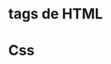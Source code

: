 # tags de HTML

 <!-- (head) => cabeça do HTML, carrega tudo antes do corpo do html -->

 <!-- (body) => corpo do HTML-->

 <!-- (strong) => é uma tag para deixar as palavras em negrito, e é uma tag que tem abrimento e fechamento ex "(<strong> abrimento) e (</strong> fechamento)" -->

 <!-- (i) => é uma tag para deixar as palavras em italico, e tambem é uma tag que tem abrimento e fechameto  -->

  <!--  a tag <input>, permite aos usuários inserirem dados em um formulário, a tag <input> é um elemento vazio (ou void element), o que significa que ela não tem conteúdo interno e, portanto, não precisa de uma tag de fechamento (como </input>).  -->

  <!-- a tag (img) => serve para carregar uma imagem no html e também é um (void element) isso significa que ela não precisa de uma tag de fechamento  -->

   <!-- a tag (h1) => é usada como titulo no html-->

   <!-- a tag (h2) => é usada como sub titulo no html -->

   <!-- a tag (p) => é usado como parágrafo no html -->

 <!-- a tag (u) => é usado para deixa um traço debaixo das palavras no html  -->

  <!-- a tag (mark) => é usado para marcar uma palavra no html -->

   <!-- a tag (blockquote) => serve para fazer uma citação ao seu texto -->

 <!-- A tag <ol> (Ordered List) é usada para criar listas ordenadas, ou seja, listas em que a ordem dos itens é importante e é representada por números, letras ou algarismos romanos. -->

   <!-- A tag <li> (List Item) define um item de lista dentro de listas ordenadas (<ol>) ou não ordenadas (<ul>). Ela é usada para marcar cada elemento individual em uma lista. -->

   <!-- a tag <ul> (Unordered List) é usada para criar listas não ordenadas, ou seja, listas em que a ordem dos itens não é relevante (normalmente exibidas com marcadores, como pontos ou traços). -->

 <!-- a tag (a) => Usada para criar links para outras páginas, arquivos ou seções da mesma página. -->

 <!-- a tag (title) => você pode colocar um texto explicativo que aparece quando você passa o mouse por cima de um link. -->

 <!-- a tag (target) => O atributo target é usado para definir onde o link será aberto, exemplo como abrir na propria pagina ou em outra  -->

 <!-- A tag (form) é um dos elementos mais importantes no HTML quando se trata de interação do usuário com uma página web. Ela cria um container para agrupar campos de entrada e controlar como os dados são enviados para um servidor. -->

 <!-- a tag (action):
Especifica a URL para onde os dados do formulário serão enviados
Exemplo: action="/processar-dados.php" -->

<!-- a tag (method)
Define o método HTTP para envio dos dados:
GET: Os dados são visíveis na URL (limitado em tamanho)
POST: Os dados são enviados no corpo da requisição (mais seguro) -->

<!-- a tag (autocomplete) é uma funcionalidade importante para formulários HTML que controla como os navegadores podem preencher automaticamente os campos de entrada. -->

<!-- Os colchetes [] no atributo name de um input são usados principalmente em formulários que enviarão dados para processamento em PHP (ou linguagens similares) Permite enviar múltiplos valores com o mesmo nome
No backend (PHP especialmente), os valores serão recebidos como um array
Exemplo em PHP -->

<!-- O atributo "disabled" desativa um elemento de formulário -->

<!-- O atributo "onsubmit" em um formulário HTML é um manipulador de eventos (event handler) que serve para executar um script JavaScript quando o formulário está prestes a ser enviado (submetido). -->

<!-- O elemento <select> é o contêiner para as opções da sua lista. Ele representa o controle em si, o "caixote" onde as escolhas serão exibidas. -->

<!-- O elemento <option> é usado exclusivamente dentro de um elemento <select> (ou, mais raramente, dentro de um <datalist>) para representar uma única escolha ou um item individual em uma lista de opções. Pense nele como um item de menu em um menu suspenso. -->

<!-- O atributo "multiple" é um atributo booleano (não requer um valor, apenas sua presença já ativa a funcionalidade) que, quando adicionado ao elemento <select>, permite que o usuário selecione mais de uma opção na lista. -->

<!-- O atributo selected é um atributo booleano (assim como multiple no <select>) que, quando presente em um elemento <option>, indica que essa opção deve ser pré-selecionada quando a página é carregada. -->

<!-- O elemento <textarea> é usado para criar um campo de entrada de texto de múltiplas linhas. -->

<!--  tag <b> é aplicar um estilo visual que torna o texto mais pesado ou grosso em comparação com o texto ao redor. Isso serve para chamar a atenção para certas palavras ou frases. -->

<!-- A tag <sup> é usada para exibir texto como sobrescrito. Isso significa que o texto dentro de <sup> será renderizado acima da linha base do texto normal e, geralmente, em um tamanho de fonte menor. -->

<!-- A tag <sub> é usada para exibir texto como subscrito. Isso significa que o texto dentro de <sub> será renderizado abaixo da linha base do texto normal e, geralmente, também em um tamanho de fonte menor. -->

<!-- O que é a tag <strong> no HTML?
A tag <strong> em HTML é usada para indicar que o texto que ela envolve tem forte importância, seriedade ou urgência. Visualmente, a maioria dos navegadores renderiza o texto dentro de <strong> em negrito, mas o propósito principal dessa tag vai além da mera apresentação visual. -->

<!-- A tag <div> (de "division") é um dos elementos mais fundamentais e amplamente utilizados no HTML. Ela é um contêiner genérico de nível de bloco que não possui nenhum significado semântico próprio. Sua principal função é agrupar outros elementos HTML para que possam ser estilizados com CSS ou manipulados com JavaScript. --> 

<!-- A tag <span> é um elemento HTML em linha (inline) e genérico que, assim como a <div>, não possui nenhum significado semântico próprio. Ela é usada para agrupar pequenos trechos de conteúdo dentro de um bloco maior (como um parágrafo, um cabeçalho, etc.) para que possam ser estilizados com CSS ou manipulados com JavaScript sem afetar o layout de bloco da página. -->

<!-- O que é a tag <fieldset> no HTML?
A tag <fieldset> é um elemento HTML que serve para agrupar elementos relacionados dentro de um formulário. Ela cria uma caixa visual em torno de um conjunto de controles de formulário (como campos de texto, radio buttons, checkboxes, etc.), ajudando a organizar o formulário e a melhorar a acessibilidade e a usabilidade.  a tag <legend> (que sempre deve ser usada em conjunto) fornece um contexto importante.  -->

<!-- A tag <video> permite que os navegadores exibam vídeos sem a necessidade de plugins externos (como o Flash, que era comum no passado). Ela fornece uma forma padronizada e acessível de adicionar vídeos ao seu site. 

Atributos importantes da tag <video>
src: Especifica o URL do ficheiro de vídeo. No entanto, é mais comum usar a tag <source> dentro de <video> para suportar diferentes formatos de vídeo.
controls: Adiciona controlos de reprodução padrão (reproduzir, pausar, volume, ecrã inteiro, etc.) ao vídeo. É altamente recomendável incluir este atributo para que os utilizadores possam controlar o vídeo.
width e height: Define a largura e a altura do vídeo, em pixels.
autoplay: Faz com que o vídeo comece a reproduzir automaticamente assim que a página carregar. Use com moderação, pois pode ser irritante para os utilizadores.
loop: Faz com que o vídeo volte a reproduzir desde o início quando terminar.
muted: Silencia o áudio do vídeo por padrão.
poster: Especifica uma imagem para ser exibida enquanto o vídeo está a carregar ou até que o utilizador comece a reproduzir.
preload: Especifica se e como o vídeo deve ser carregado quando a página carrega. Os valores são "none" (não carregar), "metadata" (carregar apenas metadados) ou "auto" (carregar o vídeo inteiro, se o navegador achar adequado).
<source>: Permite especificar múltiplos ficheiros de vídeo em diferentes formatos (mp4, webm, ogg). O navegador escolherá o formato que melhor suporta.  A tag <track> é usada para especificar trilhas de texto cronometradas (timed text tracks) para elementos de mídia (<audio> e <video>). Ela permite adicionar legendas, closed captions, descrições, capítulos e outros metadados que são sincronizados com a reprodução do vídeo ou áudio. "kind"	(O mais importante) Define o tipo de trilha de texto. Os valores possíveis são:&lt;br>• subtitles: Legendas para traduzir o diálogo para outros idiomas.&lt;br>• captions: Transcrições do diálogo e de sons importantes (ex: "música tensa", "[telefone toca]") no mesmo idioma do áudio. Ideal para pessoas com deficiência auditiva.&lt;br>• descriptions: Descrições textuais do conteúdo visual do vídeo, para serem lidas por um leitor de tela para pessoas com deficiência visual.&lt;br>• chapters: Títulos de capítulos, usados para criar uma navegação dentro do vídeo.&lt;br>• metadata: Dados para serem usados por JavaScript. Não é visível para o usuário.

"src"	(Obrigatório) A URL (caminho) para o arquivo da trilha. O formato padrão e mais comum é o WebVTT (.vtt).

"srclang"	(Obrigatório para subtitles) Especifica o idioma da trilha (ex: pt-br para Português do Brasil, en para Inglês, es para Espanhol).

"label"	O título da trilha que será exibido no menu de legendas do player de vídeo. Ex: "Português (Brasil)".

"default"	Um atributo booleano. Se presente, indica que esta trilha deve ser habilitada por padrão, a menos que as configurações do navegador do usuário especifiquem outro idioma.
.-->

<!-- O que é a tag <iframe> no HTML?
A tag <iframe> (de "inline frame") é um elemento HTML usado para incorporar outro documento HTML (uma outra página web) dentro do documento HTML atual. Ele cria uma "janela" ou "moldura" independente dentro da sua página, exibindo o conteúdo de uma URL externa sem que o usuário precise sair da sua página.

Pense no <iframe> como se você estivesse colocando um pequeno navegador dentro do seu navegador, mostrando um site diferente. Atributos importantes da tag <iframe>
src: (Obrigatório) Especifica a URL da página que você deseja incorporar.
width e height: Definem a largura e a altura do iframe, em pixels ou em porcentagem. Se não especificados, o navegador usa um tamanho padrão.
frameborder: (Obsoleto no HTML5, mas ainda usado para compatibilidade). Controla se uma borda é exibida ao redor do iframe. Use CSS (border: none;) para um controle moderno.
allow: (Novo no HTML5) Permite ou restringe certas funcionalidades dentro do iframe, como acesso à câmera, microfone, geolocalização, etc. Por exemplo: allow="fullscreen; accelerometer; gyroscope; microphone;".
sandbox: (Importante para segurança!) Ativa um conjunto extra de restrições para o conteúdo incorporado, aumentando a segurança. Se este atributo estiver presente, o conteúdo do iframe é tratado como vindo de uma origem única e restrita. Sem nenhum valor, ele aplica todas as restrições padrão. Você pode relaxar restrições específicas (ex: sandbox="allow-forms allow-scripts").
loading: (Novo no HTML) Sugere ao navegador como carregar o iframe. eager (carrega imediatamente) ou lazy (carrega quando o iframe está próximo da viewport do usuário).
title: (Altamente recomendado para acessibilidade!) Fornece um título descritivo para o conteúdo do iframe, que é lido por leitores de tela. -->

<!-- Claro! A tag <audio> em HTML é usada para incorporar conteúdo de áudio em uma página da web, como músicas, podcasts ou efeitos sonoros, sem a necessidade de um plugin externo (como o antigo Flash Player).  A forma mais simples de usar a tag <audio> é especificando o arquivo de áudio no atributo src e incluindo o atributo controls para que o navegador exiba os controles padrão (play, pause, volume, etc.).-->

<!-- O que é a Tag <table>?
A tag <table> em HTML é o elemento principal usado para criar uma tabela na sua página web. Pense nela como o contêiner, a "caixa" que envolve todos os outros elementos que formam a tabela, como as linhas, colunas e células.

Seu propósito fundamental é apresentar dados tabulares, ou seja, informações que fazem sentido quando organizadas em uma grade de linhas e colunas.

A "Família" de Tags da Tabela
A tag <table> raramente é usada sozinha. Ela funciona em conjunto com uma "família" de outras tags para construir a estrutura completa. As principais são:

<tr> (Table Row): Cria uma linha dentro da tabela. Toda a informação é organizada em linhas.
<td> (Table Data): Cria uma célula de dados padrão dentro de uma linha. É onde você coloca a maior parte do seu conteúdo.
<th> (Table Header): Cria uma célula de cabeçalho, geralmente usada na primeira linha para dar nome às colunas. O texto dentro de um <th> é, por padrão, em negrito e centralizado, indicando que é um título.
Para uma estrutura mais organizada e semântica (com mais significado para o navegador e para leitores de tela), usamos também:

<thead>: Agrupa as linhas do cabeçalho da tabela.
<tbody>: Agrupa as linhas do corpo (o conteúdo principal) da tabela.
<tfoot>: Agrupa as linhas do rodapé da tabela. -->

<!--  As tags <header>, <main> e <footer> são fundamentais para estruturar uma página web de forma moderna e significativa. Elas são a base do que chamamos de HTML Semântico. 

A tag <header> representa o conteúdo introdutório de uma página ou de uma seção. Pense nela como o cabeçalho de um jornal ou a capa de um livro. 

A tag <main> é uma das mais importantes. Ela deve envolver o conteúdo principal e único daquela página específica. É o motivo pelo qual o usuário visitou aquela URL. 

A tag <footer> representa o rodapé da página ou de uma seção. É onde geralmente colocamos informações secundárias ou de fechamento.

A tag <section> é outra peça fundamental do HTML Semântico, e entender a diferença entre ela, <article> e <div> é um passo importante para escrever um código moderno e de alta qualidade.

A tag <aside> é outra peça importante do quebra-cabeça do HTML Semântico. Entender seu propósito ajuda a criar layouts de página ainda mais significativos

A tag <nav> é a última peça do quebra-cabeça das principais tags semânticas de layout que estávamos explorando. Ela tem um propósito muito específico e importante..

A tag <article> é um elemento semântico do HTML que define um conteúdo completo e autossuficiente. Pense nela como um item que, mesmo se fosse retirado da sua página e colocado em outro lugar (como um feed de notícias RSS ou em outro site), ainda faria sentido por si só.

A tag <figure> é um elemento semântico usado para "envelopar" ou agrupar um conteúdo autossuficiente que serve como ilustração para o conteúdo principal. Esse conteúdo é geralmente referenciado no texto, mas pode ser movido para outra parte do documento (como um apêndice) sem afetar o fluxo principal da leitura.

A tag <figcaption> (Figure Caption) é usada para fornecer uma legenda ou um título para o conteúdo dentro da tag <figure>. A associação entre <figure> e <figcaption> é o que dá tanto poder a elas. Ela cria uma ligação semântica forte entre a ilustração e sua descrição.

A tag <picture> é um dos recursos mais poderosos e importantes do HTML moderno, especialmente para criar sites rápidos e que se adaptam bem a diferentes dispositivos (design responsivo).--> 


# Css
<!-- 1. Seletor de Tag/Tipo
O seletor de tag, também conhecido como seletor de tipo, é usado para selecionar todos os elementos HTML de um determinado tipo. Por exemplo, se você quiser que todos os parágrafos (<p>) em sua página tenham o texto azul, você usaria o seletor de tag. -->

<!-- O seletor de classe seleciona elementos com base no valor do seu atributo class. A grande vantagem é que você pode aplicar a mesma classe a múltiplos elementos em uma página, permitindo que eles compartilhem o mesmo estilo. Para definir um seletor de classe no CSS, utiliza-se um ponto (.) seguido pelo nome da classe. -->

<!-- 3. Seletor de ID
O seletor de ID é usado para selecionar um único elemento com um atributo id específico. A principal característica de um id é que ele deve ser único em toda a página HTML. Isso o torna ideal para estilizar um elemento específico, como o cabeçalho principal ou o rodapé. No CSS, um seletor de ID é definido com um caractere de cerquilha (#) seguido pelo nome do ID. -->

<!-- 4. Seletor Universal
O seletor universal, representado por um asterisco (*), seleciona todos os elementos na página. Ele é frequentemente usado para aplicar um "reset" de estilos básicos, como remover margens e preenchimentos padrão que os navegadores aplicam. -->

<!-- 5. Seletor de Atributo
O seletor de atributo permite selecionar elementos com base na presença ou no valor de um atributo HTML. Isso oferece uma forma poderosa e flexível de aplicar estilos.

Sintaxe Básica:

[atributo]: Seleciona todos os elementos que possuem o atributo especificado.

[atributo="valor"]: Seleciona todos os elementos onde o valor do atributo é exatamente igual ao especificado.

[atributo~="valor"]: Seleciona elementos onde o atributo contém a palavra "valor" em uma lista de valores separados por espaço.

[atributo^="valor"]: Seleciona elementos cujo valor do atributo começa com "valor".

[atributo$="valor"]: Seleciona elementos cujo valor do atributo termina com "valor".

[atributo*="valor"]: Seleciona elementos cujo valor do atributo contém "valor" em qualquer posição. -->

<!-- A propriedade width é usada para definir a largura da área de conteúdo de um elemento. -->

<!-- A propriedade height é usada para definir a altura da área de conteúdo de um elemento. Ela controla a dimensão vertical, complementando o controle horizontal que a width oferece. -->

<!-- A propriedade margin do CSS é usada para criar espaço fora de um elemento, em volta de suas bordas. É o espaçamento externo que "empurra" outros elementos para longe. -->

<!-- O valor inherit é uma palavra-chave especial e poderosa em CSS que pode ser aplicada a praticamente qualquer propriedade. Ela instrui um elemento a "herdar", ou seja, a adotar o mesmo valor computado de seu elemento pai direto para aquela propriedade específica.

 Por padrão, em CSS, algumas propriedades são herdadas e outras não.

Propriedades Herdadas por Padrão: Propriedades relacionadas a texto geralmente são herdadas. Se você define color: blue; e font-family: Arial; no elemento <body>, todos os parágrafos (<p>) e títulos (<h1>) dentro dele automaticamente "herdarão" essa cor e fonte, a menos que você especifique o contrário.

Exemplos: color, font-family, font-size, font-weight, line-height, text-align.

Propriedades Não Herdadas por Padrão: Propriedades relacionadas ao layout e ao modelo de caixa (box model) geralmente não são herdadas. Se você define uma width, padding, margin ou border em um <div> pai, os <div> filhos dentro dele não terão essas mesmas propriedades; eles voltarão aos seus valores padrão (geralmente auto ou 0).

Exemplos: width, height, padding, margin, border, background-color.

Para que serve o inherit?
O valor inherit permite que você force a herança em propriedades que normalmente não são herdadas. Ele dá a você controle explícito sobre o fluxo de estilos, tornando seu código mais limpo e fácil de manter (seguindo o princípio DRY - Don't Repeat Yourself).

Em vez de repetir o mesmo valor em vários elementos filhos, você pode defini-lo uma vez no pai e instruir os filhos a herdá-lo.-->

<!-- A propriedade padding do CSS é usada para criar espaço interno em um elemento, ou seja, o espaço entre o conteúdo do elemento e a sua própria borda (border). Pense nela como o "preenchimento" ou "estofamento" de uma caixa. -->

<!-- Excelente! Você chegou a uma das propriedades mais importantes e que mais "salvam vidas" no CSS moderno: box-sizing.

Entender box-sizing é a chave para eliminar muitas das frustrações comuns ao criar layouts, especialmente aquelas relacionadas à largura (width) e altura (height) dos elementos. -->

<!-- O currentColor é uma palavra-chave (keyword) especial em CSS que funciona como uma variável dinâmica para a cor. Essencialmente, ela sempre representa o valor computado da propriedade color de um elemento.

Quando você usa currentColor no valor de uma propriedade, o navegador substitui essa palavra-chave pelo valor atual da propriedade color daquele elemento. Como a propriedade color é herdada por padrão, isso permite que outras propriedades "peguem carona" nessa herança. -->

<!-- Com certeza. A propriedade object-fit é uma ferramenta de CSS extremamente útil para controlar como o conteúdo de elementos substituídos, principalmente <img> e <video>, se ajusta dentro das dimensões que você define.

O Problema que object-fit Resolve
Imagine que você tem um card de perfil e quer que todas as fotos dos usuários sejam exibidas como um quadrado de 150px por 150px. O problema é que os usuários podem enviar fotos de qualquer tamanho e proporção (algumas verticais, outras horizontais, outras panorâmicas). -->

<!-- Para que serve object-position?
A sua principal utilidade aparece quando você usa object-fit: cover ou object-fit: contain.

Com object-fit: cover: A imagem é ampliada para cobrir todo o espaço, e partes dela são cortadas. Por padrão, o navegador centraliza a imagem, o que pode fazer com que o assunto principal (como o rosto de uma pessoa) seja cortado. object-position permite que você desloque a imagem para controlar qual parte dela fica visível.

Com object-fit: contain: A imagem é reduzida para caber no espaço, o que pode criar "barras" vazias. object-position permite que você posicione a imagem dentro dessas barras (por exemplo, alinhada à esquerda, à direita, no topo, etc.). -->

<!--  que background-image pode fazer?
A propriedade background-image aceita principalmente dois tipos de valores:

Imagens Externas com url(): Este é o uso mais comum, onde você aponta para um arquivo de imagem (.jpg, .png, .svg, .gif, .webp, etc.). 
Gradientes Gerados por CSS: O CSS pode gerar imagens de gradiente que se comportam como imagens de fundo. Isso é extremamente útil para criar fundos suaves e modernos sem a necessidade de carregar um arquivo de imagem.

linear-gradient(): Cria um gradiente linear.

radial-gradient(): Cria um gradiente circular ou elíptico.

conic-gradient(): Cria um gradiente cônico (como um cone visto de

repeating-linear-gradient() do CSS cria uma imagem de fundo que consiste em um gradiente linear que se repete de forma contínua e automática. É uma ferramenta poderosa para gerar padrões como listras e outros efeitos visuais sem a necessidade de um arquivo de imagem.-->

<!-- Com certeza. A propriedade background-size do CSS é uma das mais importantes para controlar imagens de fundo, pois ela define o tamanho da imagem de fundo de um elemento.

Ela trabalha em conjunto com background-image e é crucial para criar layouts responsivos e garantir que suas imagens de fundo se comportem da maneira desejada.

 Para que serve background-size?
Sem o background-size, uma imagem de fundo é exibida em seu tamanho original. Isso pode ser um problema, pois a imagem pode ser muito grande e ser cortada, ou muito pequena e se repetir de forma indesejada.

background-size permite que você redimensione a imagem para que ela se ajuste melhor ao seu contêiner.-->